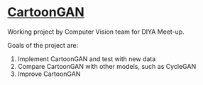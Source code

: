 # [CartoonGAN](http://openaccess.thecvf.com/content_cvpr_2018/papers/Chen_CartoonGAN_Generative_Adversarial_CVPR_2018_paper.pdf)

Working project by Computer Vision team for DIYA Meet-up.

Goals of the project are:

1. Implement CartoonGAN and test with new data
2. Compare CartoonGAN with other models, such as CycleGAN
3. Improve CartoonGAN


